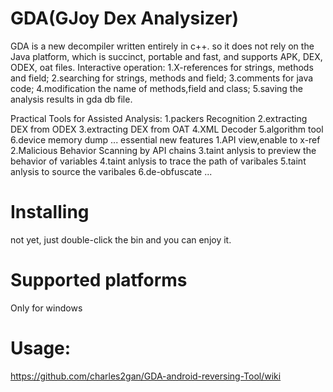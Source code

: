 # GDA(GJoy Dex Analysizer)

GDA is a new decompiler written entirely in c++. so it does not rely on the Java platform, which is succinct, portable and fast, and supports APK, DEX, ODEX, oat files.
Interactive operation:
  1.X-references for strings, methods and field;
  2.searching for strings, methods and field;
  3.comments for java code;
  4.modification the name of methods,field and class;
  5.saving the analysis results in gda db file.
  
Practical Tools for Assisted Analysis:
  1.packers Recognition
  2.extracting DEX from ODEX
  3.extracting DEX from OAT
  4.XML Decoder
  5.algorithm tool
  6.device memory dump
    ...
essential new features
  1.API view,enable to x-ref
  2.Malicious Behavior Scanning by API chains
  3.taint anlysis to preview the behavior of variables
  4.taint anlysis to trace the path of varibales
  5.taint anlysis to source the varibales
  6.de-obfuscate
    ...
    
# Installing
not yet, just double-click the bin and you can enjoy it.

# Supported platforms
Only for windows

# Usage:

https://github.com/charles2gan/GDA-android-reversing-Tool/wiki
